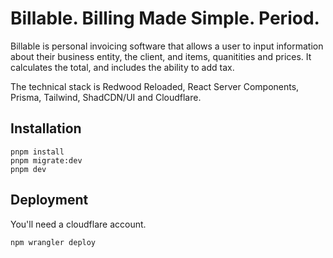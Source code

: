 # Billable. Billing Made Simple. Period.

Billable is personal invoicing software that allows a user to input information about their business entity, the client, and items, quanitities and prices. It calculates the total, and includes the ability to add tax.

The technical stack is Redwood Reloaded, React Server Components, Prisma, Tailwind, ShadCDN/UI and Cloudflare.

## Installation

```terminal
pnpm install
pnpm migrate:dev
pnpm dev
```

## Deployment

You'll need a cloudflare account.

<!-- note(2025-01-06, peterp):
  Is it possible to create a cloudlfare account programatically.
  Another thing I don't understand how to do is dynamically creating resources in cloudflare,
  the database is a static string.
-->

```terminal
npm wrangler deploy
```
